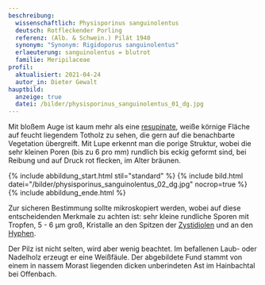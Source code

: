 ```yaml
---
beschreibung:
  wissenschaftlich: Physisporinus sanguinolentus
  deutsch: Rotfleckender Porling
  referenz: (Alb. & Schwein.) Pilát 1940
  synonym: "Synonym: Rigidoporus sanguinolentus"
  erlaeuterung: sanguinolentus = blutrot
  familie: Meripilaceae
profil:
  aktualisiert: 2021-04-24
  autor_in: Dieter Gewalt
hauptbild:
  anzeige: true
  datei: /bilder/physisporinus_sanguinolentus_01_dg.jpg
---
```

Mit bloßem Auge ist kaum mehr als eine [resupinate](resupinat "Glossar"), weiße körnige Fläche auf feucht liegendem Totholz zu sehen, die gern auf die benachbarte Vegetation übergreift. Mit Lupe erkennt man die porige Struktur, wobei die sehr kleinen Poren (bis zu 6 pro mm) rundlich bis eckig geformt sind, bei Reibung und auf Druck rot flecken, im Alter bräunen.

{% include abbildung_start.html stil="standard" %}
{% include bild.html datei="/bilder/physisporinus_sanguinolentus_02_dg.jpg" nocrop=true %}
{% include abbildung_ende.html %}

Zur sicheren Bestimmung sollte mikroskopiert werden, wobei auf diese entscheidenden Merkmale zu achten ist: sehr kleine rundliche Sporen mit Tropfen, 5 - 6 µm groß, Kristalle an den Spitzen der [Zystidiolen](Zystidiolen "Glossar") und an den [Hyphen](Hyphen "Glossar").

Der Pilz ist nicht selten, wird aber wenig beachtet. Im befallenen Laub- oder Nadelholz erzeugt er eine Weißfäule. Der abgebildete Fund stammt von einem in nassem Morast liegenden dicken unberindeten Ast im Hainbachtal bei Offenbach.
